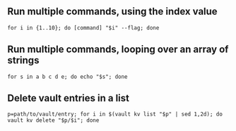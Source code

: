 ## Run multiple commands, using the index value

```
for i in {1..10}; do [command] "$i" --flag; done
```

## Run multiple commands, looping over an array of strings

```
for s in a b c d e; do echo "$s"; done
```

## Delete vault entries in a list

```
p=path/to/vault/entry; for i in $(vault kv list "$p" | sed 1,2d); do vault kv delete "$p/$i"; done
```
